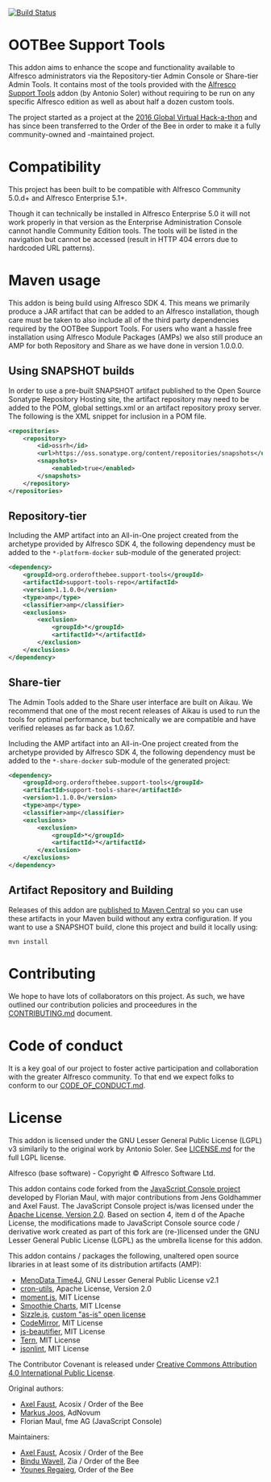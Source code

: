 [![Build Status](https://travis-ci.org/OrderOfTheBee/ootbee-support-tools.svg?branch=master)](https://travis-ci.org/OrderOfTheBee/ootbee-support-tools)

# OOTBee Support Tools

This addon aims to enhance the scope and functionality available to Alfresco administrators via the Repository-tier Admin Console or Share-tier Admin Tools. It contains most of the tools provided with the [Alfresco Support Tools](https://github.com/Alfresco/alfresco-support-tools) addon (by Antonio Soler) without requiring to be run on any specific Alfresco edition as well as about half a dozen custom tools.

The project started as a project at the [2016 Global Virtual Hack-a-thon](https://community.alfresco.com/docs/DOC-6364-projects-and-teams-global-virtual-hackathon-2016) and has since been transferred to the Order of the Bee in order to make it a fully community-owned and -maintained project. 

# Compatibility

This project has been built to be compatible with Alfresco Community 5.0.d+ and Alfresco Enterprise 5.1+.

Though it can technically be installed in Alfresco Enterprise 5.0 it will not work properly in that version as the Enterprise Administration Console cannot handle Community Edition tools. The tools will be listed in the navigation but cannot be accessed (result in HTTP 404 errors due to hardcoded URL patterns).

# Maven usage

This addon is being build using Alfresco SDK 4. This means we primarily produce a JAR artifact that can be added to an Alfresco installation, though care must be taken to also include all of the third party dependencies required by the OOTBee Support Tools. For users who want a hassle free installation using Alfresco Module Packages (AMPs) we also still produce an AMP for both Repository and Share as we have done in version 1.0.0.0.

## Using SNAPSHOT builds

In order to use a pre-built SNAPSHOT artifact published to the Open Source Sonatype Repository Hosting site, the artifact repository may need to be added to the POM, global settings.xml or an artifact repository proxy server. The following is the XML snippet for inclusion in a POM file.

```xml
<repositories>
    <repository>
        <id>ossrh</id>
        <url>https://oss.sonatype.org/content/repositories/snapshots</url>
        <snapshots>
            <enabled>true</enabled>
        </snapshots>
    </repository>
</repositories>
```

## Repository-tier

Including the AMP artifact into an All-in-One project created from the archetype provided by Alfresco SDK 4, the following dependency must be added to the ``*-platform-docker`` sub-module of the generated project:

```xml
<dependency>
    <groupId>org.orderofthebee.support-tools</groupId>
    <artifactId>support-tools-repo</artifactId>
    <version>1.1.0.0</version>
    <type>amp</type>
    <classifier>amp</classifier>
    <exclusions>
        <exclusion>
            <groupId>*</groupId>
            <artifactId>*</artifactId>
        </exclusion>
    </exclusions>
</dependency>
```

## Share-tier

The Admin Tools added to the Share user interface are built on Aikau. We recommend that one of the most recent releases of Aikau is used to run the tools for optimal performance, but technically we are compatible and have verified releases as far back as 1.0.67.

Including the AMP artifact into an All-in-One project created from the archetype provided by Alfresco SDK 4, the following dependency must be added to the ``*-share-docker`` sub-module of the generated project:

```xml
<dependency>
    <groupId>org.orderofthebee.support-tools</groupId>
    <artifactId>support-tools-share</artifactId>
    <version>1.1.0.0</version>
    <type>amp</type>
    <classifier>amp</classifier>
    <exclusions>
        <exclusion>
            <groupId>*</groupId>
            <artifactId>*</artifactId>
        </exclusion>
    </exclusions>
</dependency>
```

## Artifact Repository and Building

Releases of this addon are [published to Maven Central](https://search.maven.org/search?q=g:org.orderofthebee.support-tools) so you can use these artifacts in your Maven build without any extra configuration. If you want to use a SNAPSHOT build, clone this project and build it locally using:

```
mvn install
```

# Contributing

We hope to have lots of collaborators on this project. As such, we have outlined our contribution policies and proceedures in the [CONTRIBUTING.md](./CONTRIBUTING.md) document.

# Code of conduct

It is a key goal of our project to foster active participation and collaboration with the greater Alfresco community. To that end we expect folks to conform to our [CODE_OF_CONDUCT.md](./CODE_OF_CONDUCT.md).

# License
This addon is licensed under the GNU Lesser General Public License (LGPL) v3 similarily to the original work by Antonio Soler. See [LICENSE.md](./LICENSE.md) for the full LGPL license.

Alfresco (base software) - Copyright &copy; Alfresco Software Ltd.

This addon contains code forked from the [JavaScript Console project](https://github.com/share-extras/js-console) developed by Florian Maul, with major contributions from Jens Goldhammer and Axel Faust. The JavaScript Console project is/was licensed under the [Apache License, Version 2.0](https://www.apache.org/licenses/LICENSE-2.0). Based on section 4, item d of the Apache License, the modifications made to JavaScript Console source code / derivative work created as part of this fork are (re-)licensed under the GNU Lesser General Public License (LGPL) as the umbrella license for this addon.

This addon contains / packages the following, unaltered open source libraries in at least some of its distribution artifacts (AMP):

- [MenoData Time4J](https://github.com/MenoData/Time4J), GNU Lesser General Public License v2.1
- [cron-utils](https://github.com/jmrozanec/cron-utils), Apache License, Version 2.0
- [moment.js](https://momentjs.com/), MIT License
- [Smoothie Charts](http://smoothiecharts.org/), MIT LIcense
- [Sizzle.js](http://sizzlejs.com/), [custom "as-is" open license](https://github.com/jquery/sizzle/blob/main/LICENSE.txt)
- [CodeMirror](https://codemirror.net/), MIT License
- [js-beautifier](https://beautifier.io/), MIT License
- [Tern](https://ternjs.net/), MIT License
- [jsonlint](https://github.com/zaach/jsonlint), MIT License

The Contributor Covenant is released under [Creative Commons Attribution 4.0 International Public License](https://github.com/ContributorCovenant/contributor_covenant/blob/master/LICENSE.md).

Original authors:

- [Axel Faust](https://github.com/AFaust), Acosix / Order of the Bee
- [Markus Joos](https://github.com/mrksjs), AdNovum
- Florian Maul, fme AG (JavaScript Console)

Maintainers:

- [Axel Faust](https://github.com/AFaust), Acosix / Order of the Bee
- [Bindu Wavell](https://github.com/binduwavell), Zia / Order of the Bee
- [Younes Regaieg](https://github.com/yregaieg), Order of the Bee
